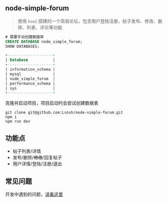## node-simple-forum

> 使用 `koa2` 搭建的一个简易论坛，包含用户登陆注册，帖子发布、修改、删除、列表、评论等功能

```sql
# 需要手动创建数据库
CREATE DATABASE node_simple_forum;
SHOW DATABASES;
```

```sql
+--------------------+
| Database           |
+--------------------+
| information_schema |
| mysql              |
| node_simple_forum  |
| performance_schema |
| sys                |
+--------------------+
```

克隆并启动项目，项目启动时会尝试创建数据表

```
git clone git@github.com:Lsnsh/node-simple-forum.git
npm i
npm run dev
```

## 功能点

- 帖子列表/详情
- 发布/删除/<del>修改</del>/回复帖子
- 用户详情/登陆/注册/退出

## 常见问题

开发中遇到的问题，[请看这里](./FAQ.md)
